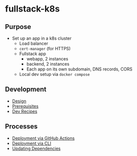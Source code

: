 # fullstack-k8s

## Purpose

- Set up an app in a k8s cluster
  - Load balancer
  - `cert-manager` (for HTTPS)
  - Fullstack app
    - webapp, 2 instances
    - backend, 2 instances
    - Each app on its own subdomain, DNS records, CORS
  - Local dev setup via `docker compose`

## Development

- [Design](docs/design.md)
- [Prerequisites](docs/prerequisites.md)
- [Dev Recipes](docs/dev-recipes.md)

## Processes

- [Deployment via GitHub Actions](docs/deployment-github-actions.md)
- [Deployment via CLI](docs/deployment-cli.md)
- [Updating Dependencies](docs/updating-dependencies.md)
